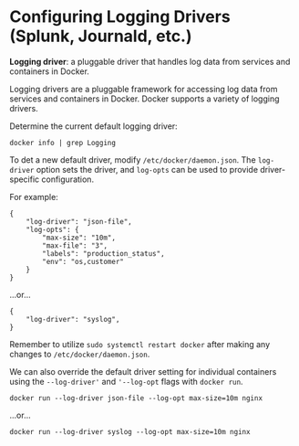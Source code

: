 # Configuring Logging Drivers (Splunk, Journald, etc.)

**Logging driver**: a pluggable driver that handles log data from services and containers in Docker.

Logging drivers are a pluggable framework for accessing log data from services and containers in Docker. Docker supports a variety of logging drivers.

Determine the current default logging driver:

```
docker info | grep Logging
```

To det a new default driver, modify `/etc/docker/daemon.json`. The `log-driver` option sets the driver, and `log-opts` can be used to provide driver-specific configuration.

For example:

```
{
    "log-driver": "json-file",
    "log-opts": {
        "max-size": "10m",
        "max-file": "3",
        "labels": "production_status",
        "env": "os,customer"
    } 
}
```

...or...

```
{
    "log-driver": "syslog",
}
```

Remember to utilize `sudo systemctl restart docker` after making any changes to `/etc/docker/daemon.json`.

We can also override the default driver setting for individual containers using the `--log-driver'` and `'--log-opt` flags with `docker run`.

```
docker run --log-driver json-file --log-opt max-size=10m nginx
```

...or...

```
docker run --log-driver syslog --log-opt max-size=10m nginx
```
